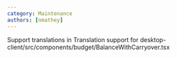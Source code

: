 ```yaml
---
category: Maintenance
authors: [nmathey]
---
```


Support translations in Translation support for desktop-client/src/components/budget/BalanceWithCarryover.tsx